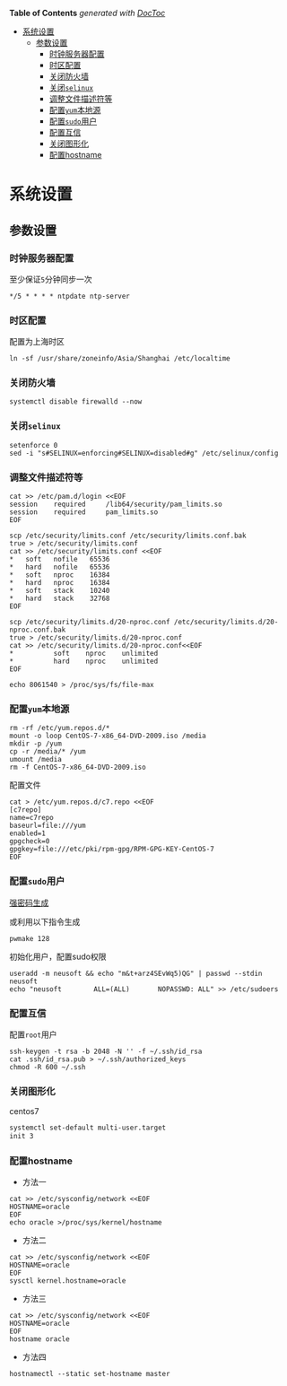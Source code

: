 <!-- START doctoc generated TOC please keep comment here to allow auto update -->
<!-- DON'T EDIT THIS SECTION, INSTEAD RE-RUN doctoc TO UPDATE -->
**Table of Contents**  *generated with [DocToc](https://github.com/thlorenz/doctoc)*

- [系统设置](#%E7%B3%BB%E7%BB%9F%E8%AE%BE%E7%BD%AE)
  - [参数设置](#%E5%8F%82%E6%95%B0%E8%AE%BE%E7%BD%AE)
    - [时钟服务器配置](#%E6%97%B6%E9%92%9F%E6%9C%8D%E5%8A%A1%E5%99%A8%E9%85%8D%E7%BD%AE)
    - [时区配置](#%E6%97%B6%E5%8C%BA%E9%85%8D%E7%BD%AE)
    - [关闭防火墙](#%E5%85%B3%E9%97%AD%E9%98%B2%E7%81%AB%E5%A2%99)
    - [关闭`selinux`](#%E5%85%B3%E9%97%ADselinux)
    - [调整文件描述符等](#%E8%B0%83%E6%95%B4%E6%96%87%E4%BB%B6%E6%8F%8F%E8%BF%B0%E7%AC%A6%E7%AD%89)
    - [配置`yum`本地源](#%E9%85%8D%E7%BD%AEyum%E6%9C%AC%E5%9C%B0%E6%BA%90)
    - [配置`sudo`用户](#%E9%85%8D%E7%BD%AEsudo%E7%94%A8%E6%88%B7)
    - [配置互信](#%E9%85%8D%E7%BD%AE%E4%BA%92%E4%BF%A1)
    - [关闭图形化](#%E5%85%B3%E9%97%AD%E5%9B%BE%E5%BD%A2%E5%8C%96)
    - [配置hostname](#%E9%85%8D%E7%BD%AEhostname)

<!-- END doctoc generated TOC please keep comment here to allow auto update -->

# 系统设置

## 参数设置

### 时钟服务器配置

至少保证`5`分钟同步一次

```shell
*/5 * * * * ntpdate ntp-server
```

### 时区配置

配置为上海时区

```shell
ln -sf /usr/share/zoneinfo/Asia/Shanghai /etc/localtime
```

### 关闭防火墙

```shell
systemctl disable firewalld --now
```

### 关闭`selinux`

```shell
setenforce 0
sed -i "s#SELINUX=enforcing#SELINUX=disabled#g" /etc/selinux/config
```

### 调整文件描述符等

```shell
cat >> /etc/pam.d/login <<EOF
session    required     /lib64/security/pam_limits.so
session    required     pam_limits.so
EOF

scp /etc/security/limits.conf /etc/security/limits.conf.bak
true > /etc/security/limits.conf
cat >> /etc/security/limits.conf <<EOF
*   soft   nofile   65536
*   hard   nofile   65536
*   soft   nproc    16384
*   hard   nproc    16384
*   soft   stack    10240
*   hard   stack    32768
EOF

scp /etc/security/limits.d/20-nproc.conf /etc/security/limits.d/20-nproc.conf.bak
true > /etc/security/limits.d/20-nproc.conf
cat >> /etc/security/limits.d/20-nproc.conf<<EOF
*          soft    nproc    unlimited
*          hard    nproc    unlimited
EOF

echo 8061540 > /proc/sys/fs/file-max
```

### 配置`yum`本地源

```shell
rm -rf /etc/yum.repos.d/*
mount -o loop CentOS-7-x86_64-DVD-2009.iso /media
mkdir -p /yum
cp -r /media/* /yum
umount /media
rm -f CentOS-7-x86_64-DVD-2009.iso
```

配置文件

```shell
cat > /etc/yum.repos.d/c7.repo <<EOF
[c7repo]
name=c7repo
baseurl=file:///yum
enabled=1
gpgcheck=0
gpgkey=file:///etc/pki/rpm-gpg/RPM-GPG-KEY-CentOS-7
EOF
```

### 配置`sudo`用户

[强密码生成](https://tool.ip138.com/random/)

或利用以下指令生成

```shell
pwmake 128
```

初始化用户，配置sudo权限

```shell
useradd -m neusoft && echo "m&t+arz4SEvWq5)QG" | passwd --stdin neusoft
echo "neusoft        ALL=(ALL)       NOPASSWD: ALL" >> /etc/sudoers
```

### 配置互信

配置`root`用户

```shell
ssh-keygen -t rsa -b 2048 -N '' -f ~/.ssh/id_rsa
cat .ssh/id_rsa.pub > ~/.ssh/authorized_keys
chmod -R 600 ~/.ssh
```

### 关闭图形化

centos7

```bash
systemctl set-default multi-user.target
init 3
```
    
### 配置hostname

- 方法一

```shell
cat >> /etc/sysconfig/network <<EOF
HOSTNAME=oracle
EOF
echo oracle >/proc/sys/kernel/hostname
```

- 方法二

```shell
cat >> /etc/sysconfig/network <<EOF
HOSTNAME=oracle
EOF
sysctl kernel.hostname=oracle
```

- 方法三

```shell
cat >> /etc/sysconfig/network <<EOF
HOSTNAME=oracle
EOF
hostname oracle
```
	
- 方法四

```shell
hostnamectl --static set-hostname master
```
